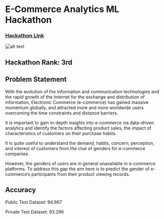 # E-Commerce Analytics ML Hackathon
### [Hackathon Link](https://datahack.analyticsvidhya.com/contest/janatahack-e-commerce-analytics-ml-hackathon/#About)
![alt text](https://github.com/chandrakant-sonawane/Hackathons/blob/master/JanataHack%20-%20E-Commerce%20Analytics%20ML%20Hackathon/image.png)


## Hackathon Rank: 3rd

## Problem Statement

With the evolution of the information and communication technologies and the rapid growth of the Internet for the exchange and distribution of information, Electronic Commerce (e-commerce) has gained massive momentum globally, and attracted more and more worldwide users overcoming the time constraints and distance barriers.

It is important to gain in-depth insights into e-commerce via data-driven analytics and identify the factors affecting product sales, the impact of characteristics of customers on their purchase habits.

It is quite useful to understand the demand, habits, concern, perception, and interest of customers from the clue of genders for e-commerce companies. 

However, the genders of users are in general unavailable in e-commerce platforms. To address this gap the aim here is to predict the gender of e-commerce’s participants from their product viewing records.

## Accuracy

Public Test Dataset: 94.667

Private Test Dataset: 93.296
